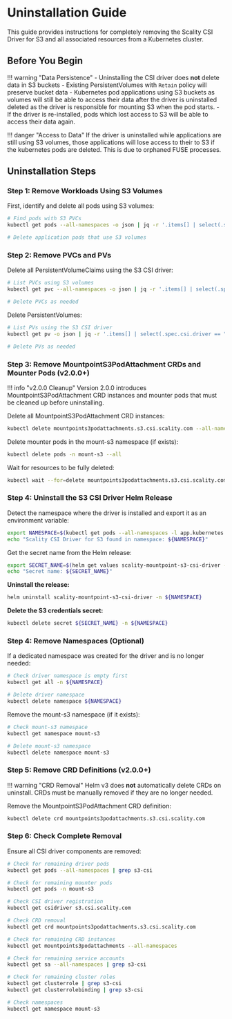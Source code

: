 # Uninstallation Guide

This guide provides instructions for completely removing the Scality CSI Driver for S3 and all associated resources from a Kubernetes cluster.

## Before You Begin

<!-- markdownlint-disable MD046 -->
!!! warning "Data Persistence"
    - Uninstalling the CSI driver does **not** delete data in S3 buckets
    - Existing PersistentVolumes with `Retain` policy will preserve bucket data
    - Kubernetes pod applications using S3 buckets as volumes will still be able to access their data after the driver is uninstalled deleted as the driver is responsible for mounting S3 when the pod starts.
    - If the driver is re-installed, pods which lost access to S3 will be able to access their data again.
<!-- markdownlint-enable MD046 -->

!!! danger "Access to Data"
    If the driver is uninstalled while applications are still using S3 volumes, those applications will lose access to their to S3 if the kubernetes pods are deleted. This is due to orphaned FUSE processes.

## Uninstallation Steps

### Step 1: Remove Workloads Using S3 Volumes

First, identify and delete all pods using S3 volumes:

```bash
# Find pods with S3 PVCs
kubectl get pods --all-namespaces -o json | jq -r '.items[] | select(.spec.volumes[]?.persistentVolumeClaim) | "\(.metadata.namespace)/\(.metadata.name)"'

# Delete application pods that use S3 volumes
```

### Step 2: Remove PVCs and PVs

Delete all PersistentVolumeClaims using the S3 CSI driver:

```bash
# List PVCs using S3 volumes
kubectl get pvc --all-namespaces -o json | jq -r '.items[] | select(.spec.volumeName | startswith("s3-")) | "\(.metadata.namespace)/\(.metadata.name)"'

# Delete PVCs as needed
```

Delete PersistentVolumes:

```bash
# List PVs using the S3 CSI driver
kubectl get pv -o json | jq -r '.items[] | select(.spec.csi.driver == "s3.csi.scality.com") | .metadata.name'

# Delete PVs as needed
```

### Step 3: Remove MountpointS3PodAttachment CRDs and Mounter Pods (v2.0.0+)

!!! info "v2.0.0 Cleanup"
    Version 2.0.0 introduces MountpointS3PodAttachment CRD instances and mounter pods that must be cleaned up before uninstalling.

Delete all MountpointS3PodAttachment CRD instances:

```bash
kubectl delete mountpoints3podattachments.s3.csi.scality.com --all-namespaces --all
```

Delete mounter pods in the mount-s3 namespace (if exists):

```bash
kubectl delete pods -n mount-s3 --all
```

Wait for resources to be fully deleted:

```bash
kubectl wait --for=delete mountpoints3podattachments.s3.csi.scality.com --all --all-namespaces --timeout=60s
```

### Step 4: Uninstall the S3 CSI Driver Helm Release

Detect the namespace where the driver is installed and export it as an environment variable:

```bash
export NAMESPACE=$(kubectl get pods --all-namespaces -l app.kubernetes.io/name=scality-mountpoint-s3-csi-driver -o jsonpath='{.items[0].metadata.namespace}')
echo "Scality CSI Driver for S3 found in namespace: ${NAMESPACE}"
```

Get the secret name from the Helm release:

```bash
export SECRET_NAME=$(helm get values scality-mountpoint-s3-csi-driver -n ${NAMESPACE} -o json | jq -r '.s3CredentialSecret.name // "s3-secret"')
echo "Secret name: ${SECRET_NAME}"
```

**Uninstall the release:**

```bash
helm uninstall scality-mountpoint-s3-csi-driver -n ${NAMESPACE}
```

**Delete the S3 credentials secret:**

```bash
kubectl delete secret ${SECRET_NAME} -n ${NAMESPACE}
```

### Step 4: Remove Namespaces (Optional)

If a dedicated namespace was created for the driver and is no longer needed:

```bash
# Check driver namespace is empty first
kubectl get all -n ${NAMESPACE}

# Delete driver namespace
kubectl delete namespace ${NAMESPACE}
```

Remove the mount-s3 namespace (if it exists):

```bash
# Check mount-s3 namespace
kubectl get namespace mount-s3

# Delete mount-s3 namespace
kubectl delete namespace mount-s3
```

### Step 5: Remove CRD Definitions (v2.0.0+)

!!! warning "CRD Removal"
    Helm v3 does **not** automatically delete CRDs on uninstall. CRDs must be manually removed if they are no longer needed.

Remove the MountpointS3PodAttachment CRD definition:

```bash
kubectl delete crd mountpoints3podattachments.s3.csi.scality.com
```

### Step 6: Check Complete Removal

Ensure all CSI driver components are removed:

```bash
# Check for remaining driver pods
kubectl get pods --all-namespaces | grep s3-csi

# Check for remaining mounter pods
kubectl get pods -n mount-s3

# Check CSI driver registration
kubectl get csidriver s3.csi.scality.com

# Check CRD removal
kubectl get crd mountpoints3podattachments.s3.csi.scality.com

# Check for remaining CRD instances
kubectl get mountpoints3podattachments --all-namespaces

# Check for remaining service accounts
kubectl get sa --all-namespaces | grep s3-csi

# Check for remaining cluster roles
kubectl get clusterrole | grep s3-csi
kubectl get clusterrolebinding | grep s3-csi

# Check namespaces
kubectl get namespace mount-s3
```
